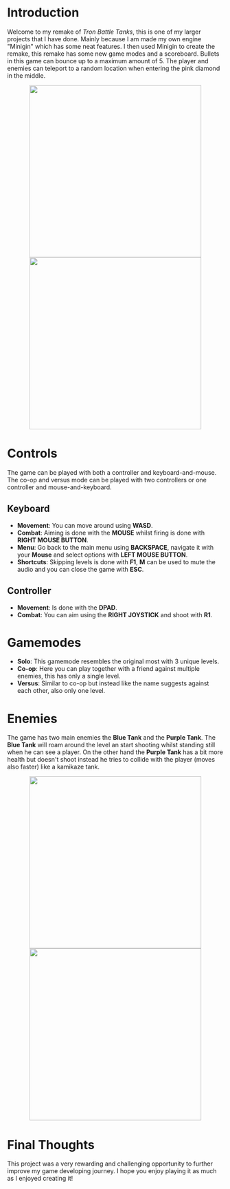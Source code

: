 # Introduction

Welcome to my remake of *Tron Battle Tanks*, this is one of my larger projects that I have done. Mainly because I am made my own engine "Minigin" which has some neat features.
I then used Minigin to create the remake, this remake has some new game modes and a scoreboard. Bullets in this game can bounce up to a maximum amount of 5.
The player and enemies can teleport to a random location when entering the pink diamond in the middle.

<div align="center">
  <img src="https://github.com/Woestijnbok/Tron-Battle-Tanks-Remake/blob/main/Screenshots/Solo.jpg" width="400" height="auto">
  <img src="https://github.com/Woestijnbok/Tron-Battle-Tanks-Remake/blob/main/Screenshots/Coop.jpg" width="400" height="auto">
</div>

# Controls

The game can be played with both a controller and keyboard-and-mouse. The co-op and versus mode can be played with two controllers or one controller and mouse-and-keyboard.

## Keyboard

- **Movement**: You can move around using **WASD**.
- **Combat**: Aiming is done with the **MOUSE** whilst firing is done with **RIGHT MOUSE BUTTON**.
- **Menu**: Go back to the main menu using **BACKSPACE**, navigate it with your **Mouse** and select options with **LEFT MOUSE BUTTON**.
- **Shortcuts**: Skipping levels is done with **F1**, **M** can be used to mute the audio and you can close the game with **ESC**.

## Controller

- **Movement**: Is done with the **DPAD**.
- **Combat**: You can aim using the **RIGHT JOYSTICK** and shoot with **R1**.

# Gamemodes

- **Solo**: This gamemode resembles the original most with 3 unique levels.
- **Co-op**: Here you can play together with a friend against multiple enemies, this has only a single level.
- **Versus**: Similar to co-op but instead like the name suggests against each other, also only one level.

# Enemies

 The game has two main enemies the **Blue Tank** and the **Purple Tank**. The **Blue Tank** will roam around the level an start shooting whilst standing still when he can see a player.
 On the other hand the **Purple Tank** has a bit more health but doesn't shoot instead he tries to collide with the player (moves also faster) like a kamikaze tank.

 <div align="center">
  <img src=https://github.com/Woestijnbok/Tron-Battle-Tanks-Remake/blob/main/Screenshots/Blue%20Tank.jpg width="400" height="auto">
  <img src=https://github.com/Woestijnbok/Tron-Battle-Tanks-Remake/blob/main/Screenshots/Purple%20Tank.jpg width="400" height="auto">
</div>

# Final Thoughts

This project was a very rewarding and challenging opportunity to further improve my game developing journey. I hope you enjoy playing it as much as I enjoyed creating it!
